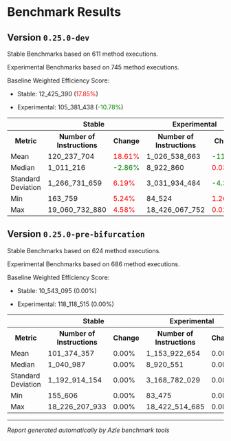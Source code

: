 # Benchmark Results

## Version `0.25.0-dev`

Stable Benchmarks based on 611 method executions.

Experimental Benchmarks based on 745 method executions.

Baseline Weighted Efficiency Score:

- Stable: 12_425_390 (<span style="color: red">17.85%</span>)

- Experimental: 105_381_438 (<span style="color: green">-10.78%</span>)

<table>
<tr>
    <th></th>
    <th colspan="2">Stable</th>
    <th colspan="2">Experimental</th>
</tr>
<tr>
    <th>Metric</th>
    <th>Number of Instructions</th>
    <th>Change</th>
    <th>Number of Instructions</th>
    <th>Change</th>
</tr>
<tr>
    <td>Mean</td>
    <td>120_237_704</td>
    <td><span style="color: red">18.61%</span></td>
    <td>1_026_538_663</td>
    <td><span style="color: green">-11.04%</span></td>
</tr>
<tr>
    <td>Median</td>
    <td>1_011_216</td>
    <td><span style="color: green">-2.86%</span></td>
    <td>8_922_860</td>
    <td><span style="color: red">0.03%</span></td>
</tr>
<tr>
    <td>Standard Deviation</td>
    <td>1_266_731_659</td>
    <td><span style="color: red">6.19%</span></td>
    <td>3_031_934_484</td>
    <td><span style="color: green">-4.32%</span></td>
</tr>
<tr>
    <td>Min</td>
    <td>163_759</td>
    <td><span style="color: red">5.24%</span></td>
    <td>84_524</td>
    <td><span style="color: red">1.26%</span></td>
</tr>
<tr>
    <td>Max</td>
    <td>19_060_732_880</td>
    <td><span style="color: red">4.58%</span></td>
    <td>18_426_067_752</td>
    <td><span style="color: red">0.02%</span></td>
</tr>
</table>

## Version `0.25.0-pre-bifurcation`

Stable Benchmarks based on 624 method executions.

Experimental Benchmarks based on 686 method executions.

Baseline Weighted Efficiency Score:

- Stable: 10_543_095 (0.00%)

- Experimental: 118_118_515 (0.00%)

<table>
<tr>
    <th></th>
    <th colspan="2">Stable</th>
    <th colspan="2">Experimental</th>
</tr>
<tr>
    <th>Metric</th>
    <th>Number of Instructions</th>
    <th>Change</th>
    <th>Number of Instructions</th>
    <th>Change</th>
</tr>
<tr>
    <td>Mean</td>
    <td>101_374_357</td>
    <td>0.00%</td>
    <td>1_153_922_654</td>
    <td>0.00%</td>
</tr>
<tr>
    <td>Median</td>
    <td>1_040_987</td>
    <td>0.00%</td>
    <td>8_920_551</td>
    <td>0.00%</td>
</tr>
<tr>
    <td>Standard Deviation</td>
    <td>1_192_914_154</td>
    <td>0.00%</td>
    <td>3_168_782_029</td>
    <td>0.00%</td>
</tr>
<tr>
    <td>Min</td>
    <td>155_606</td>
    <td>0.00%</td>
    <td>83_475</td>
    <td>0.00%</td>
</tr>
<tr>
    <td>Max</td>
    <td>18_226_207_933</td>
    <td>0.00%</td>
    <td>18_422_514_685</td>
    <td>0.00%</td>
</tr>
</table>

---

_Report generated automatically by Azle benchmark tools_
